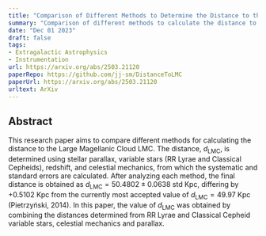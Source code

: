 ```yaml
---
title: "Comparison of Different Methods to Determine the Distance to the Large Magellanic Cloud"
summary: "Comparison of different methods to calculate the distance to the Large Magellanic Cloud LMC. The distance dLMC is calculated using: stellar parallax, variable stars: RR Lyrae and Classical Cepheids, redshift and celestial mechanics; from which the systematic error and standard error is determined"
date: "Dec 01 2023"
draft: false
tags:
- Extragalactic Astrophysics
- Instrumentation
url: https://arxiv.org/abs/2503.21120
paperRepo: https://github.com/jj-sm/DistanceToLMC
paperUrl: https://arxiv.org/abs/2503.21120
urltext: ArXiv
---
```


## Abstract

This research paper aims to compare different methods for calculating the distance to the Large Magellanic Cloud $\text{LMC}$. The distance, $d_{\text{LMC}}$, is determined using stellar parallax, variable stars (RR Lyrae and Classical Cepheids), redshift, and celestial mechanics, from which the systematic and standard errors are calculated. After analyzing each method, the final distance is obtained as $d_{\text{LMC}} = 50.4802 \pm 0.0638 \ \text{std} \ \text{Kpc}$, differing by $+ 0.5102 \ \text{Kpc}$ from the currently most accepted value of $d_{\text{LMC}} = 49.97 \ \text{Kpc}$ (Pietrzyński, 2014). In this paper, the value of $d_{\text{LMC}}$ was obtained by combining the distances determined from RR Lyrae and Classical Cepheid variable stars, celestial mechanics and parallax.

<!-- <div class="arrow-card">
    <a
    href={https://arxiv.org/abs/2503.21120}
    target="_blank"
    rel="noopener noreferrer"
    class="text-sm uppercase py-2 px-2 rounded bg-sky-600 dark:bg-sky-700 text-white hover:bg-sky-700 dark:hover:bg-sky-600 transition-colors no-underline whitespace-nowrap flex-shrink-0"
    aria-label={externalLinkLabel}
    >Open Paper on ArXiv</a>
</div> -->

